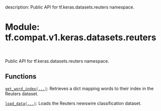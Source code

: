 description: Public API for tf.keras.datasets.reuters namespace.

<div itemscope itemtype="http://developers.google.com/ReferenceObject">
<meta itemprop="name" content="tf.compat.v1.keras.datasets.reuters" />
<meta itemprop="path" content="Stable" />
</div>

# Module: tf.compat.v1.keras.datasets.reuters

<!-- Insert buttons and diff -->

<table class="tfo-notebook-buttons tfo-api nocontent" align="left">

</table>



Public API for tf.keras.datasets.reuters namespace.



## Functions

[`get_word_index(...)`](../../../../../tf/keras/datasets/reuters/get_word_index.md): Retrieves a dict mapping words to their index in the Reuters dataset.

[`load_data(...)`](../../../../../tf/keras/datasets/reuters/load_data.md): Loads the Reuters newswire classification dataset.

